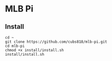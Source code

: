 # MLB Pi

## Install

```
cd ~
git clone https://github.com/cubs818/mlb-pi.git
cd mlb-pi
chmod +x install/install.sh
install/install.sh
```
